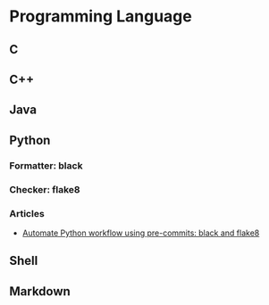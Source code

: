 # Programming Language

## C

## C++

## Java

## Python

### Formatter: black

### Checker: flake8

### Articles

+ [Automate Python workflow using pre-commits: black and flake8](https://ljvmiranda921.github.io/notebook/2018/06/21/precommits-using-black-and-flake8/)

## Shell

## Markdown
